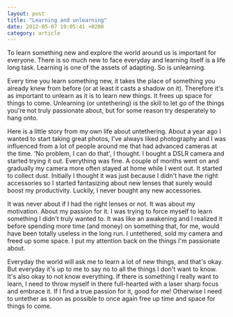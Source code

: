 ```yaml
---
layout: post
title: "Learning and unlearning"
date: 2012-05-07 19:05:41 +0200
category: article
---
```


To learn something new and explore the world around us is important for everyone. There is so much new to face everyday and learning itself is a life long task. Learning is one of the assets of adapting. So is unlearning.

Every time you learn something new, it takes the place of something you already knew from before (or at least it casts a shadow on it). Therefore it's as important to unlearn as it is to learn new things. It frees up space for things to come. Unlearning (or untethering) is the skill to let go of the things you're not truly passionate about, but for some reason try desperately to hang onto.

Here is a little story from my own life about untethering. About a year ago I wanted to start taking great photos, I've always liked photography and I was influenced from a lot of people around me that had advanced cameras at the time. 'No problem, I can do that', I thought. I bought a DSLR camera and started trying it out. Everything was fine. A couple of months went on and gradually my camera more often stayed at home while I went out. It started to collect dust. Initially I thought it was just because I didn't have the right accessories so I started fantasizing about new lenses that surely would boost my productivity. Luckily, I never bought any new accessories.

It was never about if I had the right lenses or not. It was about my motivation. About my passion for it. I was trying to force myself to learn something I didn't truly wanted to. It was like an awakening and I realized it before spending more time (and money) on something that, for me, would have been totally useless in the long run. I untethered, sold my camera and freed up some space. I put my attention back on the things I'm passionate about.

Everyday the world will ask me to learn a lot of new things, and that's okay. But everyday it's up to me to say no to all the things I don't want to know. It's also okay to not know everything. If there is something I really want to learn, I need to throw myself in there full-hearted with a laser sharp focus and embrace it. If I find a true passion for it, good for me! Otherwise I need to untether as soon as possible to once again free up time and space for things to come.
